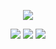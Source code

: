 <p align="center">
<img src="https://cdn.discordapp.com/attachments/1225115192078241887/1231633384061796493/Zrzut_ekranu_2024-04-21_174539.png?ex=6637aaf9&is=662535f9&hm=a8949382392aba4cd158cd68e13ad1bce4db973eb7abd09919814d0c860a1ff8&">



  <p align="center">
  <img src="https://cdn.discordapp.com/attachments/1225115192078241887/1231636844861460581/Untitled1047_20240421180422.png?ex=6637ae32&is=66253932&hm=b5eb0da0308480c8c52781c061410e340efa91cdad243752a2274744aee0a483&"> <img src="https://cdn.discordapp.com/attachments/1225115192078241887/1231636845113376798/Untitled1047_20240421180047.png?ex=66268ab2&is=66253932&hm=4b1eaa1801bfe5fd2b54dd3775bab264789b83072260ab66344d4e338a06ea74&"> <img src="https://cdn.discordapp.com/attachments/1225115192078241887/1231636845318901871/Untitled1047_20240421180308.png?ex=6637ae32&is=66253932&hm=4946addf1ad9a25c77ee1886b4958d847cd37402d59bad7ce0b6450df50c456e&">
